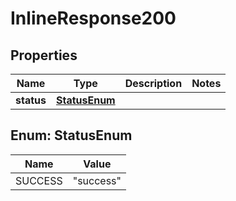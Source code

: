 
# InlineResponse200

## Properties
Name | Type | Description | Notes
------------ | ------------- | ------------- | -------------
**status** | [**StatusEnum**](#StatusEnum) |  | 


<a name="StatusEnum"></a>
## Enum: StatusEnum
Name | Value
---- | -----
SUCCESS | &quot;success&quot;



